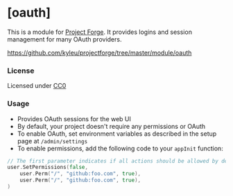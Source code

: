 # [oauth]

This is a module for [Project Forge](https://projectforge.dev). It provides logins and session management for many OAuth providers.

https://github.com/kyleu/projectforge/tree/master/module/oauth

### License

Licensed under [CC0](https://creativecommons.org/publicdomain/zero/1.0)

### Usage

- Provides OAuth sessions for the web UI
- By default, your project doesn't require any permissions or OAuth
- To enable OAuth, set environment variables as described in the setup page at `/admin/settings`
- To enable permissions, add the following code to your `appInit` function:
```go
// The first parameter indicates if all actions should be allowed by default
user.SetPermissions(false,
    user.Perm("/", "github:foo.com", true),
    user.Perm("/", "github:foo.com", true),
)
```
